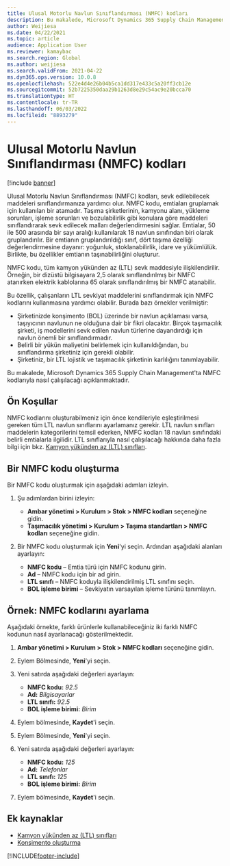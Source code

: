 ```yaml
---
title: Ulusal Motorlu Navlun Sınıflandırması (NMFC) kodları
description: Bu makalede, Microsoft Dynamics 365 Supply Chain Management'ta Ulusal Motorlu Navlun Sınıflandırması (NMFC) kodlarıyla nasıl çalışılacağı açıklanmaktadır
author: Weijiesa
ms.date: 04/22/2021
ms.topic: article
audience: Application User
ms.reviewer: kamaybac
ms.search.region: Global
ms.author: weijiesa
ms.search.validFrom: 2021-04-22
ms.dyn365.ops.version: 10.0.8
ms.openlocfilehash: 522e4d4e26b04b5ca1dd317e433c5a20ff3cb12e
ms.sourcegitcommit: 52b7225350daa29b1263d8e29c54ac9e20bcca70
ms.translationtype: HT
ms.contentlocale: tr-TR
ms.lasthandoff: 06/03/2022
ms.locfileid: "8893279"
---
```

# <a name="national-motor-freight-classification-nmfc-codes"></a>Ulusal Motorlu Navlun Sınıflandırması (NMFC) kodları

[!include [banner](../includes/banner.md)]

Ulusal Motorlu Navlun Sınıflandırması (NMFC) kodları, sevk edilebilecek maddeleri sınıflandırmanıza yardımcı olur. NMFC kodu, emtiaları gruplamak için kullanılan bir atamadır. Taşıma şirketlerinin, kamyonu alanı, yükleme sorunları, işleme sorunları ve bozulabilirlik gibi konulara göre maddeleri sınıflandırarak sevk edilecek malları değerlendirmesini sağlar. Emtialar, 50 ile 500 arasında bir sayı aralığı kullanılarak 18 navlun sınıfından biri olarak gruplandırılır. Bir emtianın gruplandırıldığı sınıf, dört taşıma özelliği değerlendirmesine dayanır: yoğunluk, stoklanabilirlik, idare ve yükümlülük. Birlikte, bu özellikler emtianın taşınabilirliğini oluşturur.

NMFC kodu, tüm kamyon yükünden az (LTL) sevk maddesiyle ilişkilendirilir. Örneğin, bir dizüstü bilgisayara 2,5 olarak sınıflandırılmış bir NMFC atanırken elektrik kablolarına 65 olarak sınıflandırılmış bir NMFC atanabilir.

Bu özellik, çalışanların LTL sevkiyat maddelerini sınıflandırmak için NMFC kodlarını kullanmasına yardımcı olabilir. Burada bazı örnekler verilmiştir:

- Şirketinizde konşimento (BOL) üzerinde bir navlun açıklaması varsa, taşıyıcının navlunun ne olduğuna dair bir fikri olacaktır. Birçok taşımacılık şirketi, iş modellerini sevk edilen navlun türlerine dayandırdığı için navlun önemli bir sınıflandırmadır.
- Belirli bir yükün maliyetini belirlemek için kullanıldığından, bu sınıflandırma şirketiniz için gerekli olabilir.
- Şirketiniz, bir LTL lojistik ve taşımacılık şirketinin karlılığını tanımlayabilir.

Bu makalede, Microsoft Dynamics 365 Supply Chain Management'ta NMFC kodlarıyla nasıl çalışılacağı açıklanmaktadır.

## <a name="prerequisites"></a>Ön Koşullar

NMFC kodlarını oluşturabilmeniz için önce kendileriyle eşleştirilmesi gereken tüm LTL navlun sınıflarını ayarlamanız gerekir. LTL navlun sınıfları maddelerin kategorilerini temsil ederken, NMFC kodları 18 navlun sınıfındaki belirli emtialarla ilgilidir. LTL sınıflarıyla nasıl çalışılacağı hakkında daha fazla bilgi için bkz. [Kamyon yükünden az (LTL) sınıfları](ltl-class.md).

## <a name="create-an-nmfc-code"></a>Bir NMFC kodu oluşturma

Bir NMFC kodu oluşturmak için aşağıdaki adımları izleyin.

1. Şu adımlardan birini izleyin:

    - **Ambar yönetimi \> Kurulum \> Stok \> NMFC kodları** seçeneğine gidin.
    - **Taşımacılık yönetimi \> Kurulum \> Taşıma standartları \> NMFC kodları** seçeneğine gidin.

1. Bir NMFC kodu oluşturmak için **Yeni**'yi seçin. Ardından aşağıdaki alanları ayarlayın:

    - **NMFC kodu** – Emtia türü için NMFC kodunu girin.
    - **Ad** – NMFC kodu için bir ad girin.
    - **LTL sınıfı** – NMFC koduyla ilişkilendirilmiş LTL sınıfını seçin.
    - **BOL işleme birimi** – Sevkiyatın varsayılan işleme türünü tanımlayın.

## <a name="example-set-up-nmfc-codes"></a>Örnek: NMFC kodlarını ayarlama

Aşağıdaki örnekte, farklı ürünlerle kullanabileceğiniz iki farklı NMFC kodunun nasıl ayarlanacağı gösterilmektedir.

1. **Ambar yönetimi \> Kurulum \> Stok \> NMFC kodları** seçeneğine gidin.
1. Eylem Bölmesinde, **Yeni**'yi seçin.
1. Yeni satırda aşağıdaki değerleri ayarlayın:

    - **NMFC kodu:** *92.5*
    - **Ad:** *Bilgisayarlar*
    - **LTL sınıfı:** *92.5*
    - **BOL işleme birimi:** *Birim*

1. Eylem bölmesinde, **Kaydet**'i seçin.
1. Eylem Bölmesinde, **Yeni**'yi seçin.
1. Yeni satırda aşağıdaki değerleri ayarlayın:

    - **NMFC kodu:** *125*
    - **Ad:** *Telefonlar*
    - **LTL sınıfı:** *125*
    - **BOL işleme birimi:** *Birim*

1. Eylem bölmesinde, **Kaydet**'i seçin.

## <a name="additional-resources"></a>Ek kaynaklar

- [Kamyon yükünden az (LTL) sınıfları](ltl-class.md)
- [Konşimento oluşturma](create-bill-of-lading.md)

[!INCLUDE[footer-include](../../includes/footer-banner.md)]
